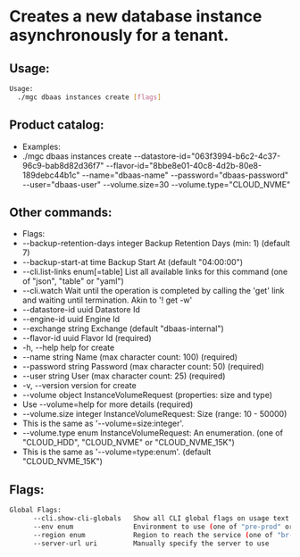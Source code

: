# Creates a new database instance asynchronously for a tenant.

## Usage:
```bash
Usage:
  ./mgc dbaas instances create [flags]
```

## Product catalog:
- Examples:
- ./mgc dbaas instances create --datastore-id="063f3994-b6c2-4c37-96c9-bab8d82d36f7" --flavor-id="8bbe8e01-40c8-4d2b-80e8-189debc44b1c" --name="dbaas-name" --password="dbaas-password" --user="dbaas-user" --volume.size=30 --volume.type="CLOUD_NVME"

## Other commands:
- Flags:
- --backup-retention-days integer   Backup Retention Days (min: 1) (default 7)
- --backup-start-at time            Backup Start At (default "04:00:00")
- --cli.list-links enum[=table]     List all available links for this command (one of "json", "table" or "yaml")
- --cli.watch                       Wait until the operation is completed by calling the 'get' link and waiting until termination. Akin to '! get -w'
- --datastore-id uuid               Datastore Id
- --engine-id uuid                  Engine Id
- --exchange string                 Exchange (default "dbaas-internal")
- --flavor-id uuid                  Flavor Id (required)
- -h, --help                            help for create
- --name string                     Name (max character count: 100) (required)
- --password string                 Password (max character count: 50) (required)
- --user string                     User (max character count: 25) (required)
- -v, --version                         version for create
- --volume object                   InstanceVolumeRequest (properties: size and type)
- Use --volume=help for more details (required)
- --volume.size integer             InstanceVolumeRequest: Size (range: 10 - 50000)
- This is the same as '--volume=size:integer'.
- --volume.type enum                InstanceVolumeRequest: An enumeration. (one of "CLOUD_HDD", "CLOUD_NVME" or "CLOUD_NVME_15K")
- This is the same as '--volume=type:enum'. (default "CLOUD_NVME_15K")

## Flags:
```bash
Global Flags:
      --cli.show-cli-globals   Show all CLI global flags on usage text
      --env enum               Environment to use (one of "pre-prod" or "prod") (default "prod")
      --region enum            Region to reach the service (one of "br-mgl1", "br-ne1" or "br-se1") (default "br-ne1")
      --server-url uri         Manually specify the server to use
```

